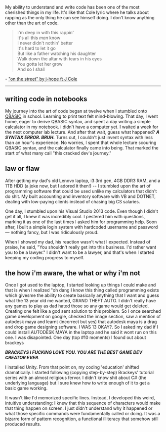 My ability to understand and write code has been one of the most cherished things in my life. It's like that Cole lyric where he talks about rapping as the only thing he can see himself doing. I don't know anything other than the art of code.

> I'm deep in with this rappin'  
> It's all this _man_ know  
> I never didn't nothin' better   
> It's hard to let it go   
> But like a father watching his daughter   
> Walk down the altar with tears in his eyes   
> You gotta let her grow   
> And so I shall   

\- ["on the street" by j-hope ft J Cole](https://www.youtube.com/watch?v=r6WbbU_lLCA)

---

## writing code in notebooks

My journey into the art of code began at twelve when I stumbled onto [QBASIC](https://en.wikipedia.org/wiki/QBasic) in school. Learning to print text felt mind-blowing. That day, I went home, eager to derive QBASIC syntax, and spent a day writing a simple calculator in my notebook. i didn't have a computer yet. I waited a week for the next computer lab lecture. And after that wait, guess what happened? **_A SYNTAX ERROR. BRUH._** Turns out, I couldn't just invent syntax with less than an hour's experience. No worries, I spent that whole lecture scouring QBASIC syntax, and the calculator finally came into being. That marked the start of what many call "this cracked dev's journey."

## law or flaw
After getting my dad's old Lenovo laptop, i3 3rd gen, 4GB DDR3 RAM, and a 1TB HDD (a joke now, but I adored it then!) -- I stumbled upon the art of programming software that could be used unlike my calculators that didn't do shit. My built accounting and inventory software with VB and DOTNET, dealing with low-paying clients instead of chasing big CS salaries.

One day, I stumbled upon his Visual Studio 2013 code. Even though I didn't get it all, I knew it was incredibly cool. I pestered him with questions, marking it as one of the last times I asked him for programming help. Soon after, I built a simple login system with hardcoded username and password — nothing fancy, but I was ridiculously proud. 

When I showed my dad, his reaction wasn't what I expected. Instead of praise, he said, "You shouldn't really get into this business. I'd rather want you to be a lawyer." I didn't want to be a lawyer, and that's when I started keeping my coding progress to myself.

## the how i'm aware, the what or why i'm not
Once I got used to the laptop, I started looking up things I could make and that is when I realized "oh dang I know this thing called programming exists which givesme the ability to create basically anything that I want and guess what the 13 year old me wanted, GRAND THEFT AUTO. I didn't really have any games to play as dad hated those so any game would get deleted. Creating one felt like a god sent solution to this problem. So I once searched game development on google, checked the image section, saw a mention of autodesk maya and learnt (incorrect but yes) that autodesk maya is a drag and drop game designing software. I WAS 13 OKAY?. So I asked my dad if I could install AUTODESK MAYA in the laptop and he said it wont run on this one. I was disapointed. One day (top #10 moments) I found out about brackeys 

***BRACKEYS I FUCKING LOVE YOU. YOU ARE THE BEST GAME DEV CREATOR EVER***. 

I installed Unity. From that point on, my coding 'education' shifted dramatically. I started following (copying step-by-step) Brackeys' tutorial series with an almost religious fervor. I didn't know shit about C# (the underlying language) but I sure knew how to write enough of it to get a basic game working.

It wasn't like I'd memorized specific lines. Instead, I developed this weird, intuitive understanding: I knew that this sequence of characters would make that thing happen on screen. I just didn't understand why it happened or what those specific commands were fundamentally called or doing. It was a bizarre form of pattern recognition, a functional illiteracy that somehow still produced results.


